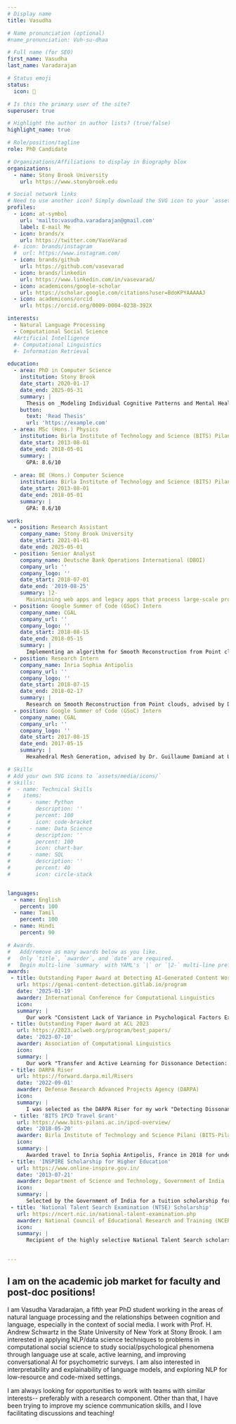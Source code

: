 ```yaml
---
# Display name
title: Vasudha

# Name pronunciation (optional)
#name_pronunciation: Vuh-su-dhaa

# Full name (for SEO)
first_name: Vasudha
last_name: Varadarajan

# Status emoji
status:
  icon: 🧚

# Is this the primary user of the site?
superuser: true

# Highlight the author in author lists? (true/false)
highlight_name: true

# Role/position/tagline
role: PhD Candidate

# Organizations/Affiliations to display in Biography blox
organizations:
  - name: Stony Brook University
    url: https://www.stonybrook.edu

# Social network links
# Need to use another icon? Simply download the SVG icon to your `assets/media/icons/` folder.
profiles:
  - icon: at-symbol
    url: 'mailto:vasudha.varadarajan@gmail.com'
    label: E-mail Me
  - icon: brands/x
    url: https://twitter.com/VaseVarad
  #- icon: brands/instagram
  #  url: https://www.instagram.com/
  - icon: brands/github
    url: https://github.com/vasevarad
  - icon: brands/linkedin
    url: https://www.linkedin.com/in/vasevarad/
  - icon: academicons/google-scholar
    url: https://scholar.google.com/citations?user=BdoKPYAAAAAJ
  - icon: academicons/orcid
    url: https://orcid.org/0009-0004-0238-392X

interests:
  - Natural Language Processing
  - Computational Social Science 
  #Artificial Intelligence
  #- Computational Linguistics
  #- Information Retrieval

education:
  - area: PhD in Computer Science
    institution: Stony Brook
    date_start: 2020-01-17
    date_end: 2025-05-31
    summary: |
      Thesis on _Modeling Individual Cognitive Patterns and Mental Health from Language_. Supervised by Prof H. Andrew Schwartz. 
    button:
      text: 'Read Thesis'
      url: 'https://example.com'
  - area: MSc (Hons.) Physics
    institution: Birla Institute of Technology and Science (BITS) Pilani
    date_start: 2013-08-01
    date_end: 2018-05-01
    summary: |
      GPA: 8.6/10
    
  - area: BE (Hons.) Computer Science
    institution: Birla Institute of Technology and Science (BITS) Pilani
    date_start: 2013-08-01
    date_end: 2018-05-01
    summary: |
      GPA: 8.6/10

work:
  - position: Research Assistant
    company_name: Stony Brook University
    date_start: 2021-01-01
    date_end: 2025-05-01
  - position: Senior Analyst
    company_name: Deutsche Bank Operations International (DBOI)
    company_url: ''
    company_logo: ''
    date_start: 2018-07-01
    date_end: '2019-08-25'
    summary: |2-
      Maintaining web apps and legacy apps that process large-scale profit/loss transactions.
  - position: Google Summer of Code (GSoC) Intern
    company_name: CGAL
    company_url: ''
    company_logo: ''
    date_start: 2018-08-15
    date_end: 2018-05-15
    summary: |
      Implementing an algorithm for Smooth Reconstruction from Point clouds, advised by Dr. Pierre Alliez at Inria Sophia Antipolis. France.
  - position: Research Intern
    company_name: Inria Sophia Antipolis
    company_url: ''
    company_logo: ''
    date_start: 2018-07-15
    date_end: 2018-02-17
    summary: |
      Research on Smooth Reconstruction from Point clouds, advised by Dr. Pierre Alliez at Inria Sophia Antipolis.
  - position: Google Summer of Code (GSoC) Intern
    company_name: CGAL
    company_url: ''
    company_logo: ''
    date_start: 2017-08-15
    date_end: 2017-05-15
    summary: |
      Hexahedral Mesh Generation, advised by Dr. Guillaume Damiand at University of Lyon, France.

# Skills
# Add your own SVG icons to `assets/media/icons/`
# skills:
#  - name: Technical Skills
#    items:
#      - name: Python
#        description: ''
#        percent: 100
#        icon: code-bracket
#      - name: Data Science
#        description: ''
#        percent: 100
#        icon: chart-bar
#      - name: SQL
#        description: ''
#        percent: 40
#        icon: circle-stack


languages:
  - name: English
    percent: 100
  - name: Tamil
    percent: 100
  - name: Hindi
    percent: 90

# Awards.
#   Add/remove as many awards below as you like.
#   Only `title`, `awarder`, and `date` are required.
#   Begin multi-line `summary` with YAML's `|` or `|2-` multi-line prefix and indent 2 spaces below.
awards:
 - title: Outstanding Paper Award at Detecting AI-Generated Content Workshop @ COLING 2025
   url: https://genai-content-detection.gitlab.io/program
   date: '2025-01-19'
   awarder: International Conference for Computational Linguistics
   icon:
   summary: |
      Our work "Consistent Lack of Variance in Psychological Factors Expressed by Spambots and LLMs" was selected as an Outstanding Paper at the GenAIContent workshop at COLING 2025 held in Abu Dhabi.
 - title: Outstanding Paper Award at ACL 2023
   url: https://2023.aclweb.org/program/best_papers/
   date: '2023-07-10'
   awarder: Association of Computational Linguistics
   icon:
   summary: |
      Our work "Transfer and Active Learning for Dissonance Detection: Addressing the Rare-class Challenge" was selected as an Outstanding paper at the ACL 2023 held in Toronto.
 - title: DARPA Riser
   url: https://forward.darpa.mil/Risers
   date: '2022-09-01'
   awarder: Defense Research Advanced Projects Agency (DARPA)
   icon: 
   summary: |
      I was selected as the DARPA Riser for my work "Detecting Dissonant Stance in Social Media: The Role of Topic Exposure"
  - title: 'BITS IPCD Travel Grant'
   url: https://www.bits-pilani.ac.in/ipcd-overview/
   date: '2018-05-20'
   awarder: Birla Institute of Technology and Science Pilani (BITS-Pilani)
   icon: 
   summary: |
      Awarded travel to Inria Sophia Antipolis, France in 2018 for undergraduate thesis.
 - title: 'INSPIRE Scholarship for Higher Education'
   url: https://www.online-inspire.gov.in/
   date: '2013-07-21'
   awarder: Department of Science and Technology, Government of India
   icon: 
   summary: |
      Selected by the Government of India for a tuition scholarship for all the years of undergraduate studies based on merit.
 - title: 'National Talent Search Examination (NTSE) Scholarship'
   url: https://ncert.nic.in/national-talent-examination.php
   awarder: National Council of Educational Research and Training (NCERT)
   icon: 
   summary: |
      Recipient of the highly selective National Talent Search scholarship in India
   

---
```


## I am on the academic job market for faculty and post-doc positions!


I am Vasudha Varadarajan, a fifth year PhD student working in the areas of natural language processing and the relationships between cognition and language, especially in the context of social media. I work with Prof. H. Andrew Schwartz in the State University of New York at Stony Brook. I am interested in applying NLP/data science techniques to problems in computational social science to study social/psychological phenomena through language use at scale, active learning, and improving conversational AI for psychometric surveys. I am also interested in interpretability and explainability of language models, and exploring NLP for low-resource and code-mixed settings.

I am always looking for opportunities to work with teams with similar interests-- preferably with a research component. Other than that, I have been trying to improve my science communication skills, and I love facilitating discussions and teaching!
